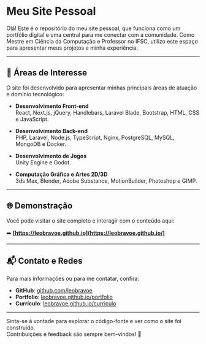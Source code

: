 # Meu Site Pessoal

Olá! Este é o repositório do meu site pessoal, que funciona como um portfólio digital e uma central para me conectar com a comunidade. Como Mestre em Ciência da Computação e Professor no IFSC, utilizo este espaço para apresentar meus projetos e minha experiência.

---

## 🚀 Áreas de Interesse

O site foi desenvolvido para apresentar minhas principais áreas de atuação e domínio tecnológico:

- **Desenvolvimento Front-end**  
  React, Next.js, jQuery, Handlebars, Laravel Blade, Bootstrap, HTML, CSS e JavaScript.

- **Desenvolvimento Back-end**  
  PHP, Laravel, Node.js, TypeScript, Nginx, PostgreSQL, MySQL, MongoDB e Docker.

- **Desenvolvimento de Jogos**  
  Unity Engine e Godot.

- **Computação Gráfica e Artes 2D/3D**  
  3ds Max, Blender, Adobe Substance, MotionBuilder, Photoshop e GIMP.

---

## 🌐 Demonstração

Você pode visitar o site completo e interagir com o conteúdo aqui:

➡️ **[https://leobravoe.github.io](https://leobravoe.github.io/)**

---

## 📬 Contato e Redes

Para mais informações ou para me contatar, confira:

- **GitHub**: [github.com/leobravoe](https://github.com/leobravoe)  
- **Portfolio**: [leobravoe.github.io/portfolio](https://leobravoe.github.io/portfolio)  
- **Currículo**: [leobravoe.github.io/curriculo](https://leobravoe.github.io/curriculo)

---

Sinta-se à vontade para explorar o código-fonte e ver como o site foi construído.  
Contribuições e feedback são sempre bem-vindos! 🎉
